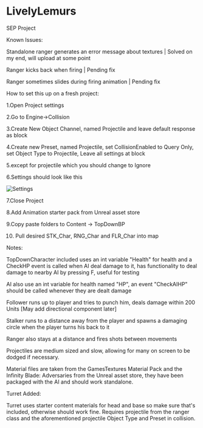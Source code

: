 # LivelyLemurs
SEP Project

Known Issues:

Standalone ranger generates an error message about textures | Solved on my end, will upload at some point

Ranger kicks back when firing | Pending fix

Ranger sometimes slides during firing animation | Pending fix

How to set this up on a fresh project:

1.Open Project settings

2.Go to Engine->Collision

3.Create New Object Channel, named Projectile and leave default response as block

4.Create new Preset, named Projectile, set CollisionEnabled to Query Only, set Object Type to Projectile, Leave all settings at block 

5.except for projectile which you should change to Ignore

6.Settings should look like this

![Settings](https://i.imgur.com/3K3p4un.jpg)

7.Close Project

8.Add Animation starter pack from Unreal asset store

9.Copy paste folders to Content -> TopDownBP

10. Pull desired STK_Char, RNG_Char and FLR_Char into map

Notes:

TopDownCharacter included uses an int variable "Health" for health and a CheckHP event is called when AI deal damage to it, has functionality to deal damage to nearby AI by pressing F, useful for testing

AI also use an int variable for health named "HP", an event "CheckAIHP" should be called whenever they are dealt damage

Follower runs up to player and tries to punch him, deals damage within 200 Units [May add directional component later]

Stalker runs to a distance away from the player and spawns a damaging circle when the player turns his back to it

Ranger also stays at a distance and fires shots between movements

Projectiles are medium sized and slow, allowing for many on screen to be dodged if necessary.

Material files are taken from the GamesTextures Material Pack and the Infinity Blade: Adversaries from the Unreal asset store, they have been packaged with the AI and should work standalone.

Turret Added:

Turret uses starter content materials for head and base so make sure that's included, otherwise should work fine. Requires projectile from the ranger class and the aforementioned projectile Object Type and Preset in collision.
